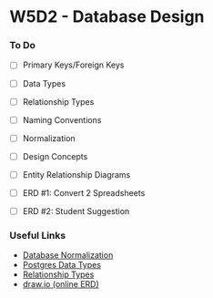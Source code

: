 # W5D2 - Database Design

### To Do
- [ ] Primary Keys/Foreign Keys
- [ ] Data Types
- [ ] Relationship Types
- [ ] Naming Conventions
- [ ] Normalization
- [ ] Design Concepts
- [ ] Entity Relationship Diagrams
- [ ] ERD #1: Convert 2 Spreadsheets
- [ ] ERD #2: Student Suggestion














### Useful Links
* [Database Normalization](https://en.wikipedia.org/wiki/Database_normalization)
* [Postgres Data Types](http://www.postgresqltutorial.com/postgresql-data-types/)
* [Relationship Types](http://etutorials.org/SQL/Database+design+for+mere+mortals/Part+II+The+Design+Process/Chapter+10.+Table+Relationships/Types+of+Relationships/)
* [draw.io (online ERD)](https://www.draw.io/)
